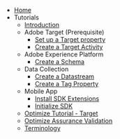<!-- Documentation/tutorials/_sidebar.md -->

- [Home](/)
- Tutorials
    - [Introduction](/Tutorials/README.md)
    - Adobe Target (Prerequisite)
        - [Set up a Target property](/Tutorials/setup/setup-target-property.md)
        - [Create a Target Activity](/Tutorials/setup/create-target-activity.md)
    - Adobe Experience Platform
        - [Create a Schema](/Tutorials/setup/create-schema.md)
    - Data Collection
        - [Create a Datastream](/Tutorials/setup/create-datastream.md)
        - [Create a Tag Property](/Tutorials/setup/create-tag-property.md)
    - Mobile App
        - [Install SDK Extensions](/Tutorials/mobile-app/install-sdk-extensions.md)
        - [Initialize SDK](/Tutorials/mobile-app/init-sdk.md)
    - [Optimize Tutorial - Target](/Tutorials/optimize-target-tutorial.md "Optimize Tutorial: Fetch and track Target Offers")
    - [Optimize Assurance Validation](/Tutorials/assurance-validation.md)
    - [Terminology](/Tutorials/terminology.md)

